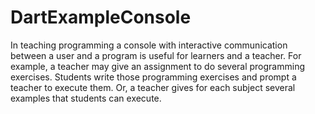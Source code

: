 DartExampleConsole
==================

In teaching programming a console with interactive communication between a user and a program is useful for learners and a teacher. For example, a teacher may give an assignment to do several programming exercises. Students write those programming exercises and prompt a teacher to execute them. Or, a teacher gives for each subject several examples that students can execute.